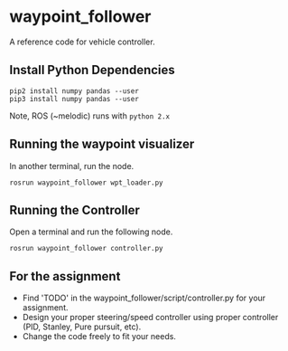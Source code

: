 # waypoint_follower

A reference code for vehicle controller.

## Install Python Dependencies

```
pip2 install numpy pandas --user
pip3 install numpy pandas --user
```
Note, ROS (~melodic) runs with `python 2.x`

## Running the waypoint visualizer

In another terminal, run the node.
```
rosrun waypoint_follower wpt_loader.py
```

## Running the Controller

Open a terminal and run the following node.
```
rosrun waypoint_follower controller.py
```

## For the assignment

- Find 'TODO' in the waypoint_follower/script/controller.py for your assignment.
- Design your proper steering/speed controller using proper controller (PID, Stanley, Pure pursuit, etc).
- Change the code freely to fit your needs.
